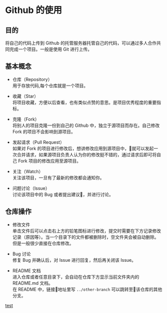 # Github 的使用

## 目的

将自己的代码上传到 Github 的托管服务器托管自己的代码，可以通过多人合作共同完成一个项目。一般是使用 Git 进行上传。

## 基本概念

- 仓库（Repository）  
用于存放代码,每个仓库就是一个项目。

- 收藏（Star）  
将项目收藏，方便以后查看，也有类似点赞的意思。是项目优秀程度的重要指标。

- 克隆（Fork）  
将别人的项目克隆一份到自己的 Github 中，独立于源项目而存在。自己修改 Fork 的项目不会影响到源项目。

- 发起请求（Pull Request）  
如果对 Fork 的项目进行修改后，想讲修改应用到源项目中，就可以发起一次合并请求，如果源项目负责人认为你的修改挺不错的，通过请求后即可将自己 Fork 项目的修改应用至源项目。

- 关注（Watch）  
关注该项目，一旦有了最新的修改都会通知你。

- 问题讨论（Issue）  
讨论该项目中的 Bug 或者提出建议，并进行讨论。

## 仓库操作

- 修改文件  
单击文件后可以点击右上方的铅笔图标进行修改，提交时需要在下方记录修改记录（原因等）。当一个目录下的文件都被删除时，空文件夹会被自动删除。  
但是一般很少直接在仓库修改。

- Bug 讨论  
修复 Bug 并确认后，对 Issue 进行回复，然后再关闭该 Issue。

- README 文档  
进入仓库或者任意目录下，会自动在仓库下方显示当前文件夹内的 README.md 文档。  
在 README 中，链接地址里写 `../other-branch` 可以跳转至该仓库的其他分支。

[test](../test/Github)
